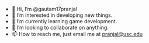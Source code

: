- 👋 Hi, I’m @gautam17pranjal
- 👀 I’m interested in developing new things.
- 🌱 I’m currently learning game development.
- 💞️ I’m looking to collaborate on anything.
- 📫 How to reach me, just email me at pranjal@usc.edu

<!---
gautam17pranjal/gautam17pranjal is a ✨ special ✨ repository because its `README.md` (this file) appears on your GitHub profile.
You can click the Preview link to take a look at your changes.
--->
